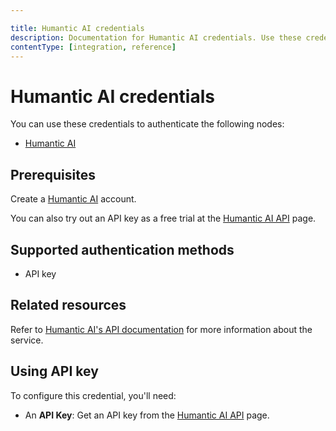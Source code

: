 ```yaml
---

title: Humantic AI credentials
description: Documentation for Humantic AI credentials. Use these credentials to authenticate Humantic AI in n8n, a workflow automation platform.
contentType: [integration, reference]
---
```


# Humantic AI credentials

You can use these credentials to authenticate the following nodes:

- [Humantic AI](/integrations/builtin/app-nodes/n8n-nodes-base.humanticai.md)

## Prerequisites

Create a [Humantic AI](https://humantic.ai/) account.

You can also try out an API key as a free trial at the [Humantic AI API](https://api.humantic.ai/) page.

## Supported authentication methods

- API key

## Related resources

Refer to [Humantic AI's API documentation](https://api.humantic.ai) for more information about the service.

## Using API key

To configure this credential, you'll need:

- An **API Key**: Get an API key from the [Humantic AI API](https://api.humantic.ai/) page.

